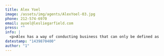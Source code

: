 ```yaml
---
title: Alex Yoel
image: /assets/img/agents/AlexYoel-03.jpg
phone: 212-574-6970
email: ayoel@lesliegarfield.com
press: ""
info: |
  <p>Alex has a way of conducting business that can only be defined as direct; he aims above all to completely and truthfully convey information to best serve his clients. His integrity translates into a thorough marketing process which yields peak-of-the-market results for sellers. He has developed a real expertise which allows him to provide flexible service for clients with diverse wants and needs.<br style="box-sizing: border-box; color: rgb(102, 102, 102); font-family: 'Century Gothic', sans-serif; font-size: 12px; line-height: 17.1429px;"><br style="box-sizing: border-box; color: rgb(102, 102, 102); font-family: 'Century Gothic', sans-serif; font-size: 12px; line-height: 17.1429px;">With a focus specifically on the sale of townhouses, Alex has built a wide knowledge base of every aspect of the business including grand scheme market dynamics, negotiation, property valuation, and physical townhouse structure. He also has a trusted network of real estate attorneys, trust and estate attorneys, contractors, architects, qualified intermediaries, and other real estate professionals that can be of great use to any owner.</p><p>Outside the real estate world, Alex enjoys spending time with his wife in their Park Slope home. He also has a strong interest in music; he plays both guitar and classical piano, and composes songs and classical music in his spare time.</p>
datestamp: "1439870400"
author: "1"
---
```

